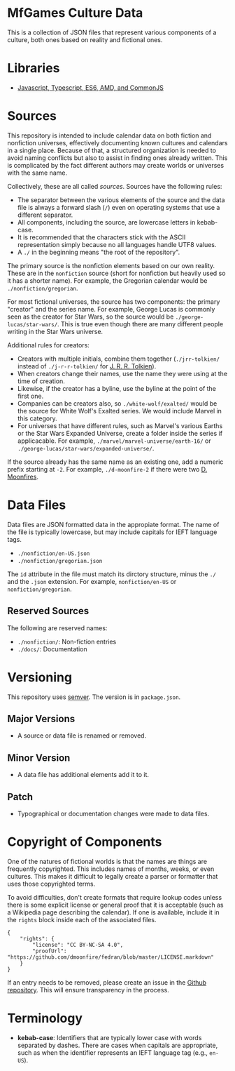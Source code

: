 MfGames Culture Data
====================

This is a collection of JSON files that represent various components of a culture, both ones based on reality and fictional ones.

# Libraries

* [Javascript, Typescript, ES6, AMD, and CommonJS](https://github.com/dmoonfire/mfgames-culture-es6)

# Sources

This repository is intended to include calendar data on both fiction and nonfiction universes, effectively documenting known cultures and calendars in a single place. Because of that, a structured organization is needed to avoid naming conflicts but also to assist in finding ones already written. This is complicated by the fact different authors may create worlds or universes with the same name.

Collectively, these are all called *sources*. Sources have the following rules:

* The separator between the various elements of the source and the data file is always a forward slash (`/`) even on operating systems that use a different separator.
* All components, including the source, are lowercase letters in kebab-case.
* It is recommended that the characters stick with the ASCII representation simply because no all languages handle UTF8 values.
* A `./` in the beginning means "the root of the repository".

The primary source is the nonfiction elements based on our own reality. These are in the `nonfiction` source (short for nonfiction but heavily used so it has a shorter name). For example, the Gregorian calendar would be `./nonfiction/gregorian`.

For most fictional universes, the source has two components: the primary "creator" and the series name. For example, George Lucas is commonly seen as the creator for Star Wars, so the source would be `./george-lucas/star-wars/`. This is true even though there are many different people writing in the Star Wars universe.

Additional rules for creators:

* Creators with multiple initials, combine them together (`./jrr-tolkien/` instead of `./j-r-r-tolkien/` for [J. R. R. Tolkien](https://en.wikipedia.org/wiki/J._R._R._Tolkien)).
* When creators change their names, use the name they were using at the time of creation.
* Likewise, if the creator has a byline, use the byline at the point of the first one.
* Companies can be creators also, so `./white-wolf/exalted/` would be the source for White Wolf's Exalted series. We would include Marvel in this category.
* For universes that have different rules, such as Marvel's various Earths or the Star Wars Expanded Universe, create a folder inside the series if applicacable. For example, `./marvel/marvel-universe/earth-16/` or `./george-lucas/star-wars/expanded-universe/`.

If the source already has the same name as an existing one, add a numeric prefix starting at `-2`. For example, `./d-moonfire-2` if there were two [D. Moonfires](https://d.moonfire.us/).

# Data Files

Data files are JSON formatted data in the appropiate format. The name of the file is typically lowercase, but may include capitals for IEFT language tags.

* `./nonfiction/en-US.json`
* `./nonfiction/gregorian.json`

The `id` attribute in the file must match its dirctory structure, minus the `./` and the `.json` extension. For example, `nonfiction/en-US` or `nonfiction/gregorian`.

## Reserved Sources

The following are reserved names:

* `./nonfiction/`: Non-fiction entries
* `./docs/`: Documentation

# Versioning

This repository uses [semver](https://semver.org/). The version is in `package.json`.

## Major Versions

* A source or data file is renamed or removed.

## Minor Version

* A data file has additional elements add it to it.

## Patch

* Typographical or documentation changes were made to data files.

# Copyright of Components

One of the natures of fictional worlds is that the names are things are frequently copyrighted. This includes names of months, weeks, or even cultures. This makes it difficult to legally create a parser or formatter that uses those copyrighted terms.

To avoid difficulties, don't create formats that require lookup codes unless there is some explicit license or general proof that it is acceptable (such as a Wikipedia page describing the calendar). If one is available, include it in the `rights` block inside each of the associated files.

    {
        "rights": {
            "license": "CC BY-NC-SA 4.0",
			"proofUrl": "https://github.com/dmoonfire/fedran/blob/master/LICENSE.markdown"
        }
    }

If an entry needs to be removed, please create an issue in the [Github repository](https://github.com/dmoonfire/mfgames-culture-data/issues). This will ensure transparency in the process.

# Terminology

* **kebab-case**: Identifiers that are typically lower case with words separated by dashes. There are cases when capitals are appropriate, such as when the identifier represents an IEFT language tag (e.g., `en-US`).
